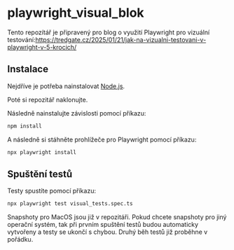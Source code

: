 # playwright_visual_blok

Tento repozítář je připravený pro blog o využití Playwright pro vizuální testování:https://tredgate.cz/2025/01/21/jak-na-vizualni-testovani-v-playwright-v-5-krocich/

## Instalace

Nejdříve je potřeba nainstalovat [Node.js](https://nodejs.org/en/).

Poté si repozitář naklonujte.

Následně nainstalujte závislosti pomocí příkazu:

```bash
npm install
```

A následně si stáhněte prohlížeče pro Playwright pomocí příkazu:

```bash
npx playwright install
```

## Spuštění testů

Testy spustíte pomocí příkazu:

```bash
npx playwright test visual_tests.spec.ts
```

Snapshoty pro MacOS jsou již v repozitáři.
Pokud chcete snapshoty pro jiný operační systém, tak při prvním spuštění testů budou automaticky vytvořeny a testy se ukončí s chybou.
Druhý běh testů již proběhne v pořádku.
